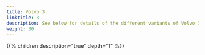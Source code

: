 ```yaml
---
title: Volvo 3
linktitle: 3
description: See below for details of the different variants of Volvo 3
weight: 30
---
```

{{% children description="true" depth="1" %}}
